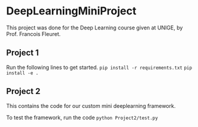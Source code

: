 # DeepLearningMiniProject

This project was done for the Deep Learning course given at UNIGE, by Prof. Francois Fleuret.

## Project 1

Run the following lines to get started.
`pip install -r requirements.txt` 
`pip install -e .`

## Project 2

This contains the code for our custom mini deeplearning framework.

To test the framework, run the code
`python Project2/test.py`

